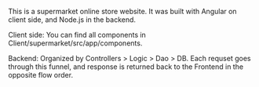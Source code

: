 This is a supermarket online store website.
It was built with Angular on client side, and Node.js in the backend.

Client side:
You can find all components in Client/supermarket/src/app/components.

Backend:
Organized by Controllers > Logic > Dao > DB.
Each requset goes through this funnel, and response is returned back to the
Frontend in the opposite flow order.

